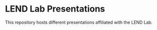 # LEND Lab Presentations
This repository hosts different presentations affiliated with the LEND Lab.
